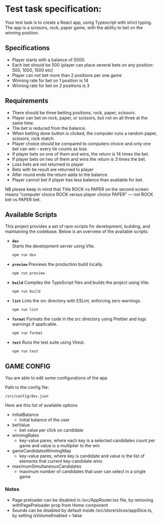 # Test task specification:
Your test task is to create a React app, using Typescript with strict typing.
The app is a scissors, rock, paper game, with the ability to bet on the winning position.

## Specifications
- Player starts with a balance of 5000.
- Each bet should be 500 (player can place several bets on any position: 500, 1000,
  1500 etc)
- Player can not bet more than 2 positions per one game
- Winning rate for bet on 1 position is 14
- Winning rate for bet on 2 positions is 3

## Requirements
- There should be three betting positions, rock, paper, scissors.
- Player can bet on rock, paper, or scissors, but not on all three at the same time.
- The bet is reduced from the balance.
- When betting done button is clicked, the computer runs a random paper, scissors,
  rock match.
- Player choice should be compared to computers choice and only one bet can win –
  every tie counts as loss
- If player bets on one of them and wins, the return is 14 times the bet.
- If player bets on two of them and wins the return is 3 times the bet.
- Loss bets are not returned to player
- Bets with tie result are returned to player
- After round ends the return adds to the balance
- Player cannot bet if player has less balance than available for bet.

NB please keep in mind that Title ROCK vs PAPER on the second screen means “computer choice ROCK versus player choice PAPER” — not ROCK bet vs PAPER bet.

## Available Scripts

This project provides a set of npm scripts for development, building, and maintaining the codebase. Below is an overview of the available scripts:

- **`dev`**  
  Starts the development server using Vite.
  ```bash
  npm run dev
  ```
- **`preview`**
  Previews the production build locally.
  ```bash
  npm run preview
  ```
- **`build`**
  Compiles the TypeScript files and builds the project using Vite.
  ```bash
  npm run build
  ```
- **`lint`**
  Lints the src directory with ESLint, enforcing zero warnings.
  ```bash
  npm run lint
  ```
- **`format`**
  Formats the code in the src directory using Prettier and logs warnings if applicable.
  ```bash
  npm run format
  ```
- **`test`**
  Runs the test suite using Vitest.
  ```bash
  npm run test
  ``` 

## GAME CONFIG

You are able to edit some configurations of the app

Path to the config file:
```
/src/config/dev.json
```

Here are this list of available options

- initialBalance 
  - initial balance of the user
- betValue 
  - bet value per click on candidate
- winningRates
  - key-value pares, where each key is a selected candidates count per game and value is a multiplier to the win
- gameCandidatesWinningMap
  - key-value pares, where key is candidate and value is the list of elements that current key-candidate wins
- maximumSimultaneousCandidates
  - maximum number of candidates that user can select in a single game

### Notes

- Page preloader can be disabled in /src/AppRouter.tsx file, by removing withPagePreloader prop from Home component
- Sounds can be disabled by default inside /src/store/slices/appSlice.ts, by setting isVolumeEnabled = false